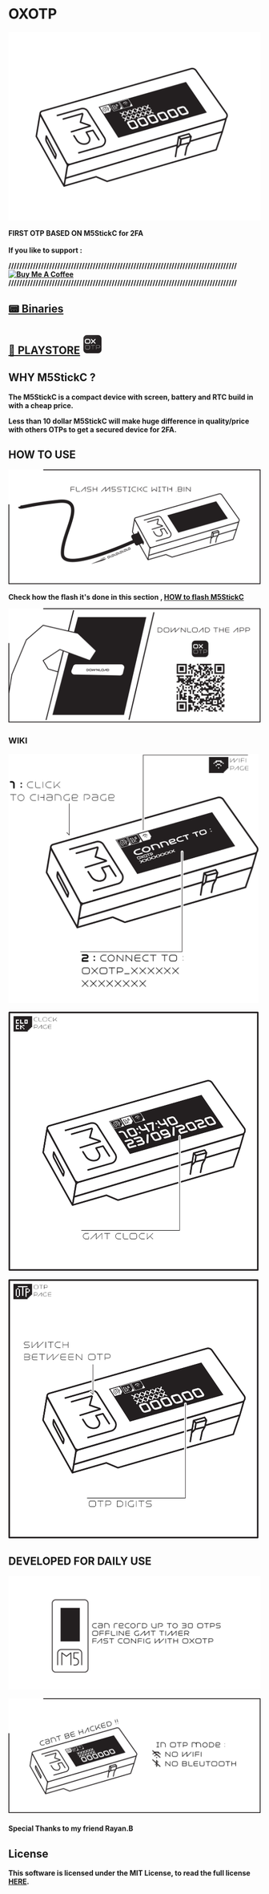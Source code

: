 # OXOTP

<p align="center"><img alt="PICTURE logo" src="img/6.png" width="600"></p>

<b>FIRST OTP BASED ON M5StickC for 2FA <br><br>
If you like to support : 

////////////////////////////////////////////////////////////////////////////////////
<a href="https://www.buymeacoffee.com/IMOX" target="_blank"><img src="https://cdn.buymeacoffee.com/buttons/v2/default-yellow.png" alt="Buy Me A Coffee" style="height: 60px !important;width: 217px !important;" ></a>
////////////////////////////////////////////////////////////////////////////////////

## [📟 Binaries](https://github.com/IMSHOX/OXOTP/releases/)

## [📱 PLAYSTORE](https://play.google.com/store/apps/details?id=com.shox.oxotp)  <a href="https://play.google.com/store/apps/details?id=com.shox.oxotp" target="_blank"><img alt="PICTURE logo" src="img/web_hi_res_512.png" width="40"></a>


## WHY M5StickC ?
The M5StickC is a compact device with screen, battery and RTC build in with a cheap price.

Less than 10 dollar M5StickC will make huge difference in quality/price with others OTPs to get a secured device for 2FA.




## HOW TO USE

<p><img alt="PICTURE logo" src="img/how1.png"></p>

Check how the flash it's done in this section , <a href="HOW.md" target="_blank"> HOW to flash M5StickC</a>


<p><img alt="PICTURE logo" src="img/how2.png" ></p>




### WIKI
<p><img  src="img/t1.png" width="500"></p>
<p><img  src="img/2.png" width="500"></p>
<p><img  src="img/3.png" width="500"></p>

## DEVELOPED FOR DAILY USE

<p><img alt="PICTURE logo" src="img/5.png" ></p>
<p><img alt="PICTURE logo" src="img/4.png" ></p>



#### Special Thanks to my friend Rayan.B 

## License 

This software is licensed under the MIT License, to read the full license <a href="LICENSE" target="_blank">HERE</a>.

